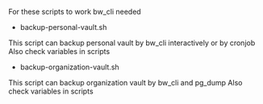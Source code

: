 For these scripts to work bw_cli needed

* backup-personal-vault.sh

This script can backup personal vault by bw_cli interactively or by cronjob
Also check variables in scripts

* backup-organization-vault.sh

This script can backup organization vault by bw_cli and pg_dump
Also check variables in scripts

